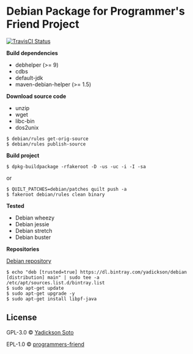 # Debian Package for Programmer's Friend Project

[![TravisCI Status][travis-image]][travis-url]

**Build dependencies**

- debhelper (>= 9)
- cdbs
- default-jdk
- maven-debian-helper (>= 1.5)

**Download source code**

- unzip
- wget
- libc-bin
- dos2unix 

```
$ debian/rules get-orig-source
$ debian/rules publish-source
```

**Build project**

```
$ dpkg-buildpackage -rfakeroot -D -us -uc -i -I -sa
```
or
```
$ QUILT_PATCHES=debian/patches quilt push -a
$ fakeroot debian/rules clean binary
```

**Tested**

- Debian wheezy
- Debian jessie
- Debian stretch
- Debian buster

**Repositories**

[Debian repository](https://bintray.com/yadickson/debian)

```
$ echo "deb [trusted=true] https://dl.bintray.com/yadickson/debian [distribution] main" | sudo tee -a /etc/apt/sources.list.d/bintray.list
$ sudo apt-get update
$ sudo apt-get upgrade -y
$ sudo apt-get install libpf-java
```

## License

GPL-3.0 © [Yadickson Soto](https://github.com/yadickson)

EPL-1.0 © [programmers-friend](http://www.programmers-friend.org/)

[travis-image]: https://api.travis-ci.org/yadickson/pf-debs.svg?branch=master
[travis-url]: https://travis-ci.org/yadickson/pf-debs

